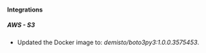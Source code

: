 
#### Integrations

##### AWS - S3

- Updated the Docker image to: *demisto/boto3py3:1.0.0.3575453*.

